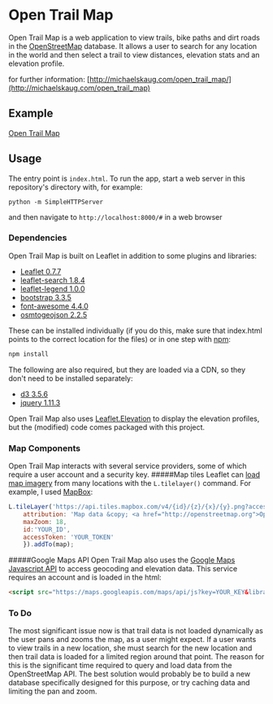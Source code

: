 # Open Trail Map

Open Trail Map is a web application to view trails, bike paths and dirt roads in the [OpenStreetMap](https://www.openstreetmap.org/) database.  It allows a user to search for any location in the world and then select a trail to view distances, elevation stats and an elevation profile.

for further information:
[http://michaelskaug.com/open_trail_map/](http://michaelskaug.com/open_trail_map)

## Example
[Open Trail Map](http://michaelskaug.com/projects/OpenTrailMap/)

## Usage
The entry point is ```index.html```.  To run the app, start a web server in this repository's directory with, for example:
```
python -m SimpleHTTPServer
```
and then navigate to ```http://localhost:8000/#``` in a web browser

### Dependencies
Open Trail Map is built on Leaflet in addition to some plugins and libraries:
- [Leaflet 0.7.7](http://leafletjs.com/download.html)
- [leaflet-search 1.8.4](https://github.com/stefanocudini/leaflet-search)
- [leaflet-legend 1.0.0](https://github.com/mikeskaug/Leaflet.Legend)
- [bootstrap 3.3.5](http://getbootstrap.com)
- [font-awesome 4.4.0](https://fortawesome.github.io/Font-Awesome/)
- [osmtogeojson 2.2.5](https://github.com/tyrasd/osmtogeojson)

These can be installed individually (if you do this, make sure that index.html points to the correct location for the files) or in one step with [npm](https://www.npmjs.com):
```js
npm install
```

The following are also required, but they are loaded via a CDN, so they don't need to be installed separately:
- [d3 3.5.6](http://d3js.org)
- [jquery 1.11.3](http://jquery.com)


Open Trail Map also uses [Leaflet.Elevation](https://github.com/MrMufflon/Leaflet.Elevation) to display the elevation profiles, but the (modified) code comes packaged with this project.

### Map Components
Open Trail Map interacts with several service providers, some of which require a user account and a security key.
#####Map tiles
Leaflet can [load map imagery](http://leafletjs.com/examples/quick-start.html) from many locations with the ```L.tilelayer()``` command.  For example, I used [MapBox](https://www.mapbox.com):
```js
L.tileLayer('https://api.tiles.mapbox.com/v4/{id}/{z}/{x}/{y}.png?access_token={accessToken}', {
	attribution: 'Map data &copy; <a href="http://openstreetmap.org">OpenStreetMap</a>, <a href="http://creativecommons.org/licenses/by-sa/2.0/">CC-BY-SA</a>, Imagery &copy <a href="http://mapbox.com">Mapbox</a>',
	maxZoom: 18,
	id:'YOUR_ID',
	accessToken: 'YOUR_TOKEN'
    }).addTo(map);
```

#####Google Maps API
Open Trail Map also uses the [Google Maps Javascript API](https://developers.google.com/maps/documentation/javascript/) to access geocoding and elevation data.  This service requires an account and is loaded in the html:
```html
<script src="https://maps.googleapis.com/maps/api/js?key=YOUR_KEY&libraries=geometry"></script>
```

### To Do
The most significant issue now is that trail data is not loaded dynamically as the user pans and zooms the map, as a user might expect.  If a user wants to view trails in a new location, she must search for the new location and then trail data is loaded for a limited region around that point.  The reason for this is the significant time required to query and load data from the OpenStreetMap API.  The best solution would probably be to build a new database specifically designed for this purpose, or try caching data and limiting the pan and zoom.




